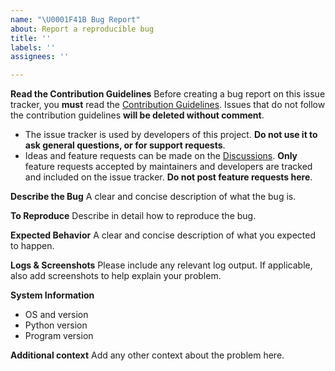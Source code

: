 ```yaml
---
name: "\U0001F41B Bug Report"
about: Report a reproducible bug
title: ''
labels: ''
assignees: ''

---
```


**Read the Contribution Guidelines**
Before creating a bug report on this issue tracker, you **must** read the [Contribution Guidelines](https://github.com/markqvist/Reticulum/blob/master/Contributing.md). Issues that do not follow the contribution guidelines **will be deleted without comment**.

- The issue tracker is used by developers of this project. **Do not use it to ask general questions, or for support requests**.
- Ideas and feature requests can be made on the [Discussions](https://github.com/markqvist/Reticulum/discussions). **Only** feature requests accepted by maintainers and developers are tracked and included on the issue tracker. **Do not post feature requests here**.

**Describe the Bug**
A clear and concise description of what the bug is.

**To Reproduce**
Describe in detail how to reproduce the bug.

**Expected Behavior**
A clear and concise description of what you expected to happen.

**Logs & Screenshots**
Please include any relevant log output. If applicable, also add screenshots to help explain your problem.

**System Information**
- OS and version
- Python version
- Program version

**Additional context**
Add any other context about the problem here.
